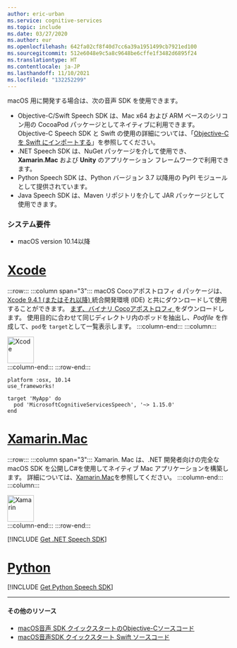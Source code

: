 ```yaml
---
author: eric-urban
ms.service: cognitive-services
ms.topic: include
ms.date: 03/27/2020
ms.author: eur
ms.openlocfilehash: 642fa02cf8f40d7cc6a39a1951499cb7921ed100
ms.sourcegitcommit: 512e6048e9c5a8c9648be6cffe1f3482d6895f24
ms.translationtype: HT
ms.contentlocale: ja-JP
ms.lasthandoff: 11/10/2021
ms.locfileid: "132252299"
---
```

macOS 用に開発する場合は、次の音声 SDK を使用できます。

- Objective-C/Swift Speech SDK は、Mac x64 および ARM ベースのシリコン用の CocoaPod パッケージとしてネイティブに利用できます。 Objective-C Speech SDK と Swift の使用の詳細については、「<a href="https://developer.apple.com/documentation/swift/imported_c_and_objective-c_apis/importing_objective-c_into_swift" target="_blank">Objective-C を Swift にインポートする</a>」を参照してください。
- .NET Speech SDK は、NuGet パッケージを介して使用でき、**Xamarin.Mac** および **Unity** のアプリケーション フレームワークで利用できます。
- Python Speech SDK は、Python バージョン 3.7 以降用の PyPI モジュールとして提供されています。
- Java Speech SDK は、Maven リポジトリを介して JAR パッケージとして使用できます。

### <a name="system-requirements"></a>システム要件

- macOS version 10.14以降

# <a name="xcode"></a>[Xcode](#tab/mac-xcode)

:::row:::
    :::column span="3":::
        macOS Cocoアポストロフィ d パッケージは、 <a href="https://apps.apple.com/us/app/xcode/id497799835" target="_blank">Xcode 9.4.1 (またはそれ以降) </a>統合開発環境 (IDE) と共にダウンロードして使用することができます。 <a href="https://aka.ms/csspeech/macosbinary" target="_blank">まず、バイナリ Cocoアポストロフィ </a>をダウンロードします。 使用目的に合わせて同じディレクトリ内のポッドを抽出し、*Podfile* を作成して、`pod`を `target`として一覧表示します。
    :::column-end:::
    :::column:::
        <br>
        <div class="icon is-large">
            <img alt="Xcode" src="https://docs.microsoft.com/media/logos/logo_xcode.svg" width="60px">
        </div>
    :::column-end:::
:::row-end:::

```
platform :osx, 10.14
use_frameworks!

target 'MyApp' do
  pod 'MicrosoftCognitiveServicesSpeech', '~> 1.15.0'
end
```

# <a name="xamarinmac"></a>[Xamarin.Mac](#tab/mac-xamarin)

:::row:::
    :::column span="3":::
        Xamarin. Mac は、.NET 開発者向けの完全な macOS SDK を公開しC#を使用してネイティブ Mac アプリケーションを構築します。 詳細については、<a href="/xamarin/mac/" target="_blank">Xamarin.Mac</a>を参照してください。
    :::column-end:::
    :::column:::
        <br>
        <div class="icon is-large">
            <img alt="Xamarin" src="https://docs.microsoft.com/media/logos/logo_xamarin.svg" width="60px">
        </div>
    :::column-end:::
:::row-end:::

[!INCLUDE [Get .NET Speech SDK](get-speech-sdk-dotnet.md)]

# <a name="python"></a>[Python](#tab/mac-python)

[!INCLUDE [Get Python Speech SDK](get-speech-sdk-python.md)]

---

#### <a name="additional-resources"></a>その他のリソース

- <a href="https://github.com/Azure-Samples/cognitive-services-speech-sdk/tree/master/quickstart/objectivec/macos" target="_blank">macOS音声 SDK クイックスタートのObjective-Cソースコード</a>
- <a href="https://github.com/Azure-Samples/cognitive-services-speech-sdk/tree/master/quickstart/swift/macos" target="_blank">macOS音声SDK クイックスタート Swift ソースコード</a>
